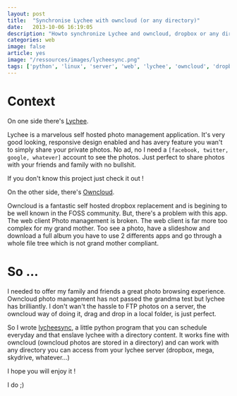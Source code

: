 ```yaml
---
layout: post
title:  "Synchronise Lychee with owncloud (or any directory)"
date:   2013-10-06 16:19:05
description: "Howto synchronize Lychee and owncloud, dropbox or any directory"
categories: web
image: false
article: yes
image: "/ressources/images/lycheesync.png"
tags: ['python', 'linux', 'server', 'web', 'lychee', 'owncloud', 'dropbox', 'synchronization']
---
```


# Context

On one side there's [Lychee][lychee].

Lychee is a marvelous self hosted photo management application. It's very good looking, responsive design enabled and has avery feature you wan't to simply share your private photos. No ad, no I need a `[facebook, twitter, google, whatever]` account to see the photos. Just perfect to share photos with your friends and family with no bullshit.

If you don't know this project just check it out !

On the other side, there's [Owncloud][owncloud].

Owncloud is a fantastic self hosted dropbox replacement and is begining to be well known in the FOSS community. But, there's a problem with this app. The web client Photo management is broken. The web client is far more too complex for my grand mother. Too see a photo, have a slideshow and download a full album you have to use 2 differents apps and go through a whole file tree which is not grand mother compliant.

# So ...

I needed to offer my family and friends a great photo browsing experience. Owncloud photo management has not passed the grandma test but lychee has brilliantly. I don't wan't the hassle to FTP photos on a server, the owncloud way of doing it, drag and drop in a local folder, is just perfect.

So I wrote [lycheesync][lycheesync], a little python program that you can schedule everyday and that enslave lychee with a directory content.
It works fine with owncloud (owncloud photos are stored in a directory) and can work with any directory you can access from your lychee server (dropbox, mega, skydrive, whatever...)

I hope you will enjoy it !

I do ;)

[lychee]: http://lychee.electerious.com/  "lychee, the most gorgeous photo management application on the web"
[owncloud]: http://owncloud.org/ "owncloud, the dropbox replacement that do more than dropbox"
[lycheesync]: https://github.com/GustavePate/lycheesync "lycheesync, the best of owncloud with the best of lychee"
